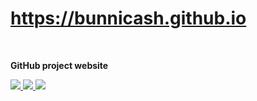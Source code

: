 # https://bunnicash.github.io
<br>
<p><b>GitHub project website</b></p>
<p>
    <a href="https://github.com/bunnicash/bunnicash.github.io/blob/main/LICENSE">
        <img src="https://img.shields.io/github/license/bunnicash/bunnicash.github.io?style=flat-square">
    </a>
    <a href="https://github.com/bunnicash/bunnicash.github.io">
        <img src="https://img.shields.io/tokei/lines/github/bunnicash/bunnicash.github.io?style=flat-square">
    </a>
    <a href="https://github.com/bunnicash/bunnicash.github.io">
        <img src="https://img.shields.io/github/last-commit/bunnicash/bunnicash.github.io?style=flat-square">
    </a>
</p>
<br>
